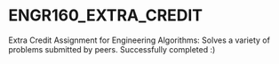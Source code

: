 # ENGR160_EXTRA_CREDIT
Extra Credit Assignment for Engineering Algorithms:
Solves a variety of problems submitted by peers. Successfully completed :)
